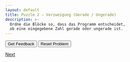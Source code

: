 ```yaml
---
layout: default
title: Puzzle 2 – Verzweigung (Gerade / Ungerade)
description: >-
  Ordne die Blöcke so, dass das Programm entscheidet,
  ob eine eingegebene Zahl gerade oder ungerade ist.
---
```


<div id="p2-trash" class="sortable-code"></div>
<div id="p2-work"  class="sortable-code"></div>
<div style="clear: both;"></div>

<p>
  <input id="p2-feedback" value="Get Feedback"  type="button" />
  <input id="p2-reset"    value="Reset Problem" type="button" />
</p>

<script type="text/javascript">
(function () {
  var initial =
    "x = int(input(\"Gib eine Zahl ein:\"))\n" +
    "if x % 2 == 0:\n" +
    "    print(\"Gerade\")\n" +
    "else:\n" +
    "    print(\"Ungerade\")\n" +
    "print(\"Zahl ist negativ\")  #distractor";

  var pp = new ParsonsWidget({
    sortableId: "p2-work",
    trashId:    "p2-trash",
    grader:     ParsonsWidget._graders.LineBasedGrader,
    can_indent: true,
    x_indent:   50,
    lang:       "en",
    max_wrong_lines: 10
  });
  pp.init(initial);
  pp.shuffleLines();
  $("#p2-reset").click(function (e) { e.preventDefault(); pp.shuffleLines(); });
  $("#p2-feedback").click(function (e) { e.preventDefault(); pp.getFeedback(); });
})();
</script>

[Next](./aufg3.html)
